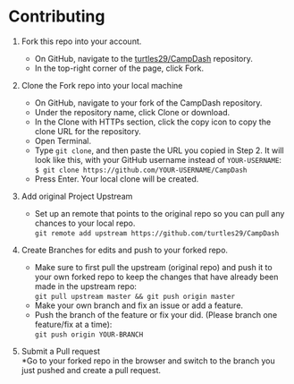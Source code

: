 # Contributing
1. Fork this repo into your account.
    * On GitHub, navigate to the [turtles29/CampDash](https://github.com/turtles29) repository.
    * In the top-right corner of the page, click Fork.

2. Clone the Fork repo into your local machine
    * On GitHub, navigate to your fork of the CampDash repository.
    * Under the repository name, click Clone or download.
    * In the Clone with HTTPs section, click the copy icon to copy the clone URL for the repository.
    * Open Terminal.
    * Type `git clone`, and then paste the URL you copied in Step 2. It will look like this, with your GitHub username instead of `YOUR-USERNAME`:  
```$ git clone https://github.com/YOUR-USERNAME/CampDash```
    * Press Enter. Your local clone will be created.  

3. Add original Project Upstream
    * Set up an remote that points to the original repo so you can pull any chances to your local repo.  
```git remote add upstream https://github.com/turtles29/CampDash```

4. Create Branches for edits and push to your forked repo.
    * Make sure to first pull the upstream (original repo) and push it to your own forked repo to keep the changes that have already been made in the upstream repo:  
```git pull upstream master && git push origin master```
    * Make your own branch and fix an issue or add a feature.
    * Push the branch of the feature or fix your did. (Please branch one feature/fix at a time):  
```git push origin YOUR-BRANCH```

5. Submit a Pull request  
    *Go to your forked repo in the browser and switch to the branch you just pushed and create a pull request.
